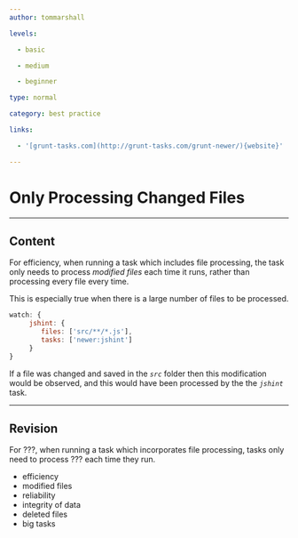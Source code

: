 ```yaml
---
author: tommarshall

levels:

  - basic

  - medium

  - beginner

type: normal

category: best practice

links:

  - '[grunt-tasks.com](http://grunt-tasks.com/grunt-newer/){website}'

---
```


# Only Processing Changed Files

---

## Content

For efficiency, when running a task which includes file processing, the task only needs to process _modified files_ each time it runs, rather than processing every file every time.

This is especially true when there is a large number of files to be processed.

```javaScript
watch: {
     jshint: {
        files: ['src/**/*.js'],
        tasks: ['newer:jshint']
     }
}
```

If a file was changed and saved in the _`src`_ folder then this modification would be observed, and this would have been processed by the the _`jshint`_ task.

---

## Revision

For ???, when running a task which incorporates file processing, tasks only need to process ??? each time they run.

- efficiency
- modified files
- reliability
- integrity of data
- deleted files
- big tasks
